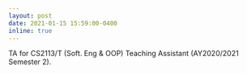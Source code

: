 ```yaml
---
layout: post
date: 2021-01-15 15:59:00-0400
inline: true
---
```

TA for CS2113/T (Soft. Eng & OOP) Teaching Assistant (AY2020/2021 Semester 2).

